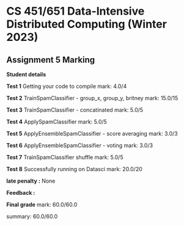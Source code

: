 # CS 451/651 Data-Intensive Distributed Computing (Winter 2023)
## Assignment 5 Marking

**Student details**

**Test 1** Getting your code to compile mark: 4.0/4

**Test 2** TrainSpamClassifier - group_x, group_y, britney mark: 15.0/15

**Test 3** TrainSpamClassifier - concatinated mark: 5.0/5

**Test 4** ApplySpamClassifier mark: 5.0/5

**Test 5** ApplyEnsembleSpamClassifier - score averaging mark: 3.0/3

**Test 6** ApplyEnsembleSpamClassifier - voting mark: 3.0/3

**Test 7** TrainSpamClassifier shuffle mark: 5.0/5

**Test 8** Successfully running on Datasci mark: 20.0/20

**late penalty :** None

**Feedback :** 

**Final grade**
mark: 60.0/60.0

summary: 60.0/60.0

